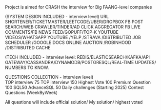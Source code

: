 Project is aimed for CRASH the interview for Big FAANG-level companies

(SYSTEM DESIGN INCLUDED - interview level)
URL SHORTENER/TICKETMASTER/LEETCODE/UBER/DROPBOX
FB POST SEARCH/WEB CRAWLER/TINDER/AD CLICK AGGREGATOR
FB LIVE COMMENTS/FB NEWS FEED/GOPUFF/TOP-K YOUTUBE VIDEOS/WHATSAPP
YOUTUBE /YELP /STRAVA /DISTRIBUTED JOB SCHEDULER /GOOGLE DOCS
ONLINE AUCTION /ROBINHOOD /DISTRIBUTED CACHE

(TECH INCLUDED - interview level:
REDIS/ELASTICSEARCH/KAFKA/API GATEWAY/CASSANDRA/DYNAMODB/POSTGRESQL/REAL-TIME UPDATES/
NUMBERS TO KNOW.


QUESTIONS COLLECTION - interview level)  
TOP interview 75
TOP interview 150
Highest Vote 100
Premium Question 100
SQL50
AdvanceSQL 50
Daily challenges  (Starting 2025)
Contest Questions (WeekByWeek)

All questions will include official solution/ My solution/ highest voted
